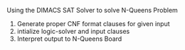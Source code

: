 Using the DIMACS SAT Solver to solve N-Queens Problem

1. Generate proper CNF format clauses for given input
2. intialize logic-solver and input clauses
3. Interpret output to N-Queens Board
